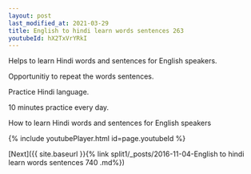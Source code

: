 ```yaml
---
layout: post
last_modified_at: 2021-03-29
title: English to hindi learn words sentences 263 
youtubeId: hX2TxVrYRkI
---
```

 
 
Helps to learn Hindi words and sentences for English speakers.

Opportunitiy to repeat the words sentences. 

Practice Hindi language. 
 
10 minutes practice every day. 
 
How to learn Hindi words and sentences for English speakers 
 
{% include youtubePlayer.html id=page.youtubeId %}
 
 
[Next]({{ site.baseurl }}{% link  split1/_posts/2016-11-04-English to hindi learn words sentences 740 .md%})
 
